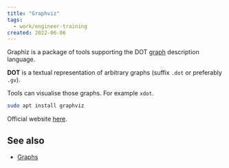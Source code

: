 ```yaml
---
title: "Graphviz"
tags:
  - work/engineer-training
created: 2022-06-06
---
```

Graphiz is a package of tools supporting the DOT [graph](notes/university/year2/cs2004/graphs.md) description language.

**DOT** is a textual representation of arbitrary graphs (suffix `.dot` or preferably `.gv`).

Tools can visualise those graphs. For example `xdot`.

```bash
sudo apt install graphviz
```

Official website [here](https://graphviz.org/).

## See also
- [Graphs](notes/university/year2/cs2004/graphs.md)